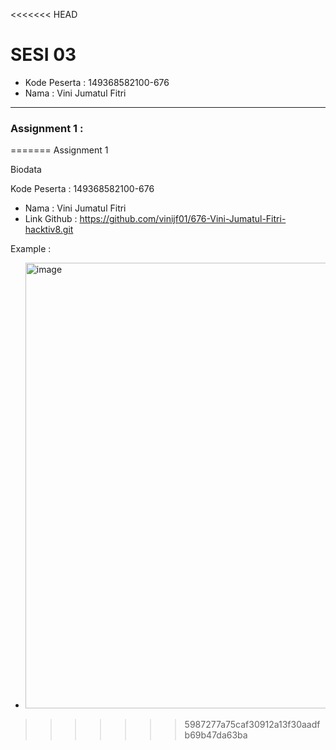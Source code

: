 <<<<<<< HEAD
# SESI 03
- Kode Peserta  : 149368582100-676
- Nama          : Vini Jumatul Fitri 

---
### Assignment 1 : 
=======
Assignment 1

Biodata

Kode Peserta : 149368582100-676
- Nama : Vini Jumatul Fitri
- Link Github : https://github.com/vinijf01/676-Vini-Jumatul-Fitri-hacktiv8.git

Example :

- <img width="713" alt="image" src="https://user-images.githubusercontent.com/64117746/199463343-6b5de63d-d0bc-4718-b66c-91874c7ddb5a.png">



>>>>>>> 5987277a75caf30912a13f30aadfb69b47da63ba
